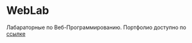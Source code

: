 # WebLab
Лабараторные по Веб-Программированию. Портфолио доступно по [ссылке](https://kryukov-and.github.io/WebLab/)
